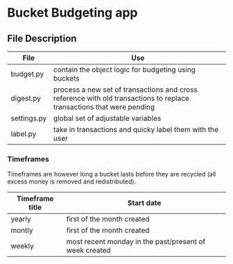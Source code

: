 # Bucket Budgeting app

## File Description
|File| Use|
|---|---|
|budget.py| contain the object logic for budgeting using buckets|
|digest.py| process a new set of transactions and cross reference with old transactions to replace transactions that were pending|
|settings.py| global set of adjustable variables|
|label.py| take in transactions and quicky label them with the user|

### Timeframes
Timeframes are however long a bucket lasts before they are recycled (all excess money is removed and redistributed).

| Timeframe title | Start date |
| ---    | ---     |
| yearly | first of the month created |
| montly | first of the month created |
| weekly | most recent monday in the past/present of week created|



 